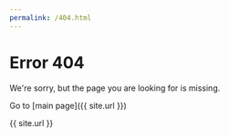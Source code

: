 ```yaml
---
permalink: /404.html
---
```

# Error 404

We're sorry, but the page you are looking for is missing.

Go to [main page]({{ site.url }})

{{ site.url }}
